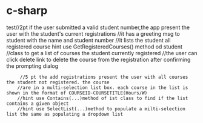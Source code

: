 # c-sharp
test//2pt if the user submitted a valid student number,the app present the user with the student's current registrations
            //it has a greeting msg to student with the name and student number
            //it lists the student all registered course hint use GetRegisteredCourses() method od student
            //class to get a list of courses the student currently registered
            //the user can click delete link to delete the course from the registration after confirming the prompting dialog
         
         //5 pt the add registrations present the user with all courses the student not registered. the course
        //are in a multi-selection list box. each course in the list is shown in the format of COURSEID-COURSETITLE(Hours/W)
        //hint use Contains(...)method of ist class to find if the list contains a given object
        //hint use SelectList(...)method to populate a milti-selection list the same as populating a dropdown list

